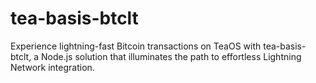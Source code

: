 # tea-basis-btclt
Experience lightning-fast Bitcoin transactions on TeaOS with tea-basis-btclt, a Node.js solution that illuminates the path to effortless Lightning Network integration.

